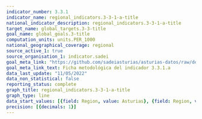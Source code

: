 ```yaml
---
indicator_number: 3.3.1
indicator_name: regional_indicators.3-3-1-a-title
national_indicator_description: regional_indicators.3-3-1-a-title
target_name: global_targets.3-3-title
goal_name: global_goals.3-title
computation_units: units.PER_1000
national_geographical_coverage: regional
source_active_1: true
source_organisation_1: indicator.sadei
goal_meta_link: "https://github.com/sadeiasturias/asturias-datos/raw/develop/descargas/metodologia/3.3.1.a.pdf"
goal_meta_link_text: Ficha metodológica del indicador 3.3.1.a
data_last_update: "11/05/2022"
data_non_statistical: false
reporting_status: complete
graph_title: regional_indicators.3-3-1-a-title
graph_type: line
data_start_values: [{field: Region, value: Asturias}, {field: Region, value: España}]
precision: [{decimals: 1}]
---
```

